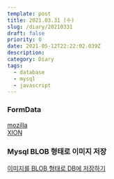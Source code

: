 ```yaml
---
template: post
title: 2021.03.31 (수)
slug: /diary/20210331
draft: false
priority: 0
date: 2021-05-12T22:22:02.039Z
description:
category: Diary
tags:
  - database
  - mysql
  - javascript
---
```


### FormData

[mozilla](https://developer.mozilla.org/ko/docs/Web/API/FormData)  
[XION](https://2ham-s.tistory.com/307)

### Mysql BLOB 형태로 이미지 저장

[이미지를 BLOB 형태로 DB에 저장하기](https://logical-code.tistory.com/103#1.%20%EC%84%9C%EB%B9%84%EC%8A%A4%EB%8B%A8%EC%97%90%EC%84%9C%20%EC%A3%BC%EC%96%B4%EC%A7%84%20%ED%8C%8C%EC%9D%BC%20%EA%B2%BD%EB%A1%9C%EB%A5%BC%20%EB%B0%94%ED%83%95%EC%9C%BC%EB%A1%9C%20%ED%8C%8C%EC%9D%BC%20%EA%B0%9D%EC%B2%B4%EB%A5%BC%20%EB%A7%8C%EB%93%A0%EB%8B%A4.)
